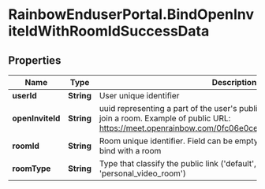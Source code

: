 # RainbowEnduserPortal.BindOpenInviteIdWithRoomIdSuccessData

## Properties

Name | Type | Description | Notes
------------ | ------------- | ------------- | -------------
**userId** | **String** | User unique identifier | 
**openInviteId** | **String** | uuid representing a part of the user&#39;s public URL to invite somebody to join a room. Example of public URL: https://meet.openrainbow.com/0fc06e0ce4a849fcbe214ae5e1107417 | 
**roomId** | **String** | Room unique identifier. Field can be empty when the open invite is not bind with a room | 
**roomType** | **String** | Type that classify the public link (&#39;default&#39;, &#39;personal_audio_room&#39;, &#39;personal_video_room&#39;) | 


